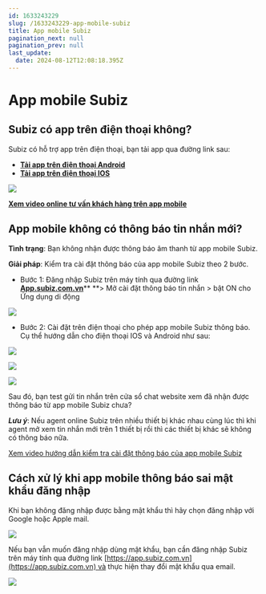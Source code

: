```yaml
---
id: 1633243229
slug: /1633243229-app-mobile-subiz
title: App mobile Subiz
pagination_next: null
pagination_prev: null
last_update:
  date: 2024-08-12T12:08:18.395Z
---
```


# App mobile Subiz

## Subiz có app trên điện thoại không? 


Subiz có hỗ trợ app trên điện thoại, bạn tải app qua đường link sau:

- **[Tải app trên điện thoại Android](https://play.google.com/store/apps/details?id=com.subiz.mobile4)**
- **[Tải app trên điện thoại IOS](https://apps.apple.com/vn/app/subiz/id1414797772)**




![](https://vcdn.subiz-cdn.com/file/9f021e50d89901ed11a48111f04362f9f65edf11916cd23f73684307145538be_acpxkgumifuoofoosble)




**[Xem video online tư vấn khách hàng trên app mobile](https://www.youtube.com/watch?v=LM1lzc6649I)**
## App mobile không có thông báo tin nhắn mới?


**Tình trạng**: Bạn không nhận được thông báo âm thanh từ app mobile Subiz. 



**Giải pháp**: Kiểm tra cài đặt thông báo của app mobile Subiz theo 2 bước.

- Bước 1: Đăng nhập Subiz trên máy tính qua đường link **[App.subiz.com.vn](https://app.subiz.com.vn/profile/setting-notification)**** **> Mở cài đặt thông báo tin nhắn > bật ON cho Ứng dụng di động




![](https://vcdn.subiz-cdn.com/file/83cae91be3babee4f8db9cebfc26396949082a9f220f9fc4763e453a26277d3b_acpxkgumifuoofoosble)


- Bước 2: Cài đặt trên điện thoại cho phép app mobile Subiz thông báo. Cụ thể hướng dẫn cho điện thoại IOS và Android như sau:




![](https://vcdn.subiz-cdn.com/file/cac05d7ef5ae4949a2080dcbc03931fda29616f3ababe8afc1e88caba307903f_acpxkgumifuoofoosble)





![](https://vcdn.subiz-cdn.com/file/3ff1f988b39145a4d522f3694e96d888cde061c5a4af289095c096564c4313ed_acpxkgumifuoofoosble)



![](https://vcdn.subiz-cdn.com/file/ba5cb41661d9f0365ed1052972ae1e8b4d98489b9a33b48660b29a7ca08f21d5_acpxkgumifuoofoosble)






Sau đó, bạn test gửi tin nhắn trên cửa sổ chat website xem đã nhận được thông báo từ app mobile Subiz chưa? 

***Lưu ý***: Nếu agent online Subiz trên nhiều thiết bị khác nhau cùng lúc thì khi agent mở xem tin nhắn mới trên 1 thiết bị rồi thì các thiết bị khác sẽ không có thông báo nữa. 

[Xem video hướng dẫn kiểm tra cài đặt thông báo của app mobile Subiz](https://www.youtube.com/shorts/i7Fyhh3LPoY)


## Cách xử lý khi app mobile thông báo sai mật khẩu đăng nhập


Khi bạn không đăng nhập được bằng mật khẩu thì hãy chọn đăng nhập với Google hoặc Apple mail.


![](https://vcdn.subiz-cdn.com/file/67f802db33cd2909e3532fa90803ccea0cb303c2353340fed9f0fb0185754d78_acpxkgumifuoofoosble)








Nếu bạn vẫn muốn đăng nhập dùng mật khẩu, bạn cần đăng nhập Subiz trên máy tính qua đường link [https://app.subiz.com.vn](https://app.subiz.com.vn) và thực hiện thay đổi mật khẩu qua email. 


![](https://vcdn.subiz-cdn.com/file/071c16d80ce2523828b725e00e8a1cc1ca9d446848431b01c4cdccfb21f1d647_acpxkgumifuoofoosble)